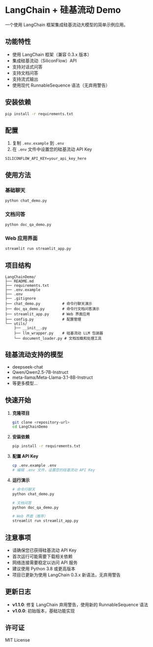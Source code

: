 # LangChain + 硅基流动 Demo

一个使用 LangChain 框架集成硅基流动大模型的简单示例应用。

## 功能特性

- 使用 LangChain 框架（兼容 0.3.x 版本）
- 集成硅基流动（SiliconFlow）API
- 支持对话式问答
- 支持文档问答
- 支持流式输出
- 使用现代 RunnableSequence 语法（无弃用警告）

## 安装依赖

```bash
pip install -r requirements.txt
```

## 配置

1. 复制 `.env.example` 到 `.env`
2. 在 `.env` 文件中设置您的硅基流动 API Key

```
SILICONFLOW_API_KEY=your_api_key_here
```

## 使用方法

### 基础聊天
```bash
python chat_demo.py
```

### 文档问答
```bash
python doc_qa_demo.py
```

### Web 应用界面
```bash
streamlit run streamlit_app.py
```

## 项目结构

```
LangChainDemo/
├── README.md
├── requirements.txt
├── .env.example
├── .env
├── .gitignore
├── chat_demo.py          # 命令行聊天演示
├── doc_qa_demo.py        # 命令行文档问答演示
├── streamlit_app.py      # Web 界面应用
├── config.py             # 配置管理
└── utils/
    ├── __init__.py
    ├── llm_wrapper.py    # 硅基流动 LLM 包装器
    └── document_loader.py # 文档加载和处理工具
```

## 硅基流动支持的模型

- deepseek-chat
- Qwen/Qwen2.5-7B-Instruct
- meta-llama/Meta-Llama-3.1-8B-Instruct
- 等更多模型...

## 快速开始

1. **克隆项目**
   ```bash
   git clone <repository-url>
   cd LangChainDemo
   ```

2. **安装依赖**
   ```bash
   pip install -r requirements.txt
   ```

3. **配置 API Key**
   ```bash
   cp .env.example .env
   # 编辑 .env 文件，设置您的硅基流动 API Key
   ```

4. **运行演示**
   ```bash
   # 命令行聊天
   python chat_demo.py
   
   # 文档问答
   python doc_qa_demo.py
   
   # Web 界面（推荐）
   streamlit run streamlit_app.py
   ```

## 注意事项

- 请确保您已获得硅基流动 API Key
- 首次运行可能需要下载相关依赖
- 网络连接需要稳定以访问 API 服务
- 建议使用 Python 3.8 或更高版本
- 项目已更新为使用 LangChain 0.3.x 新语法，无弃用警告

## 更新日志

- **v1.1.0**: 修复 LangChain 弃用警告，使用新的 RunnableSequence 语法
- **v1.0.0**: 初始版本，基础功能实现

## 许可证

MIT License

